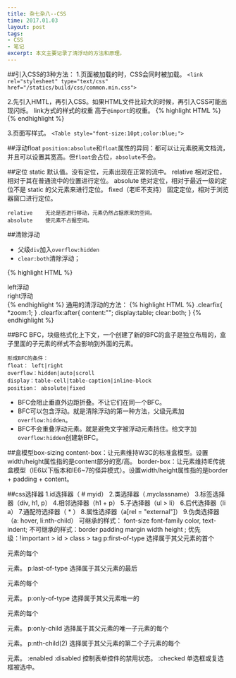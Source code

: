 ```yaml
---
title: 杂七杂八--CSS
time: 2017.01.03 
layout: post
tags:
- CSS
- 笔记
excerpt: 本文主要记录了清浮动的方法和原理。
---
```


##引入CSS的3种方法：
1.页面被加载的时，CSS会同时被加载。
`<link rel="stylesheet" type="text/css" href="/statics/build/css/common.min.css">`

2.先引入HMTL，再引入CSS。如果HTML文件比较大的时候，再引入CSS可能出现闪烁。
link方式的样式的权重 高于`@import`的权重。
{% highlight HTML %}
    <style type="text/css">
        @import url("fineprint.css");
    </style> 
{% endhighlight %}

3.页面写样式。
`<Table style="font-size:10pt;color:blue;">`

##浮动float
`position:absolute`和`float`属性的异同：都可以让元素脱离文档流，并且可以设置其宽高。但`float`会占位，`absolute`不会。

##定位
    static           默认值。没有定位，元素出现在正常的流中。
    relative         相对定位，相对于其在普通流中的位置进行定位。
    absolute         绝对定位，相对于最近一级的定位不是 static 的父元素来进行定位。
    fixed（老IE不支持）    固定定位，相对于浏览器窗口进行定位。 
    
    relative    无论是否进行移动，元素仍然占据原来的空间。 
    absolute    使元素不占据空间。

##清除浮动
* 父级`div`加入`overflow:hidden`
* `clear:both`清除浮动；

{% highlight HTML %}
    <div class="divcss5"> 
        <div class="divcss5-left">left浮动</div> 
        <div class="divcss5-right">right浮动</div> 
        <div class="clear"></div> 
    </div> 
{% endhighlight %}
通用的清浮动的方法：
{% highlight HTML %}
    .clearfix{
       *zoom:1;
    }
    .clearfix:after{
       content:"";
       display:table;
       clear:both;
    }
{% endhighlight %}

##BFC
BFC，块级格式化上下文，一个创建了新的BFC的盒子是独立布局的，盒子里面的子元素的样式不会影响到外面的元素。
    
    形成BFC的条件：
    float： left|right
    overflow：hidden|auto|scroll
    display：table-cell|table-caption|inline-block
    position： absolute|fixed
    
* BFC会阻止垂直外边距折叠。不让它们在同一个BFC。
* BFC可以包含浮动。就是清除浮动的第一种方法，父级元素加`overflow:hidden`。
* BFC不会重叠浮动元素。就是避免文字被浮动元素挡住。给文字加`overflow:hidden`创建新BFC。

##盒模型box-sizing
    content-box：让元素维持W3C的标准盒模型。设置width/height属性指的是content部分的宽/高。
    border-box：让元素维持IE传统盒模型（IE6以下版本和IE6~7的怪异模式）。设置width/height属性指的是border + padding + content。

##css选择器
    1.id选择器（ # myid）
    2.类选择器（.myclassname）
    3.标签选择器（div, h1, p）
    4.相邻选择器（h1 + p）
    5.子选择器（ul > li）
    6.后代选择器（li a）
    7.通配符选择器（ * ）
    8.属性选择器（a[rel = "external"]）
    9.伪类选择器（a: hover, li:nth-child）
    可继承的样式： font-size font-family color, text-indent;
    不可继承的样式：border padding margin width height ;
    优先级：!important > id > class > tag
    p:first-of-type 选择属于其父元素的首个 <p> 元素的每个 <p> 元素。
    p:last-of-type  选择属于其父元素的最后 <p> 元素的每个 <p> 元素。
    p:only-of-type  选择属于其父元素唯一的 <p> 元素的每个 <p> 元素。
    p:only-child    选择属于其父元素的唯一子元素的每个 <p> 元素。
    p:nth-child(2)  选择属于其父元素的第二个子元素的每个 <p> 元素。
    :enabled  :disabled 控制表单控件的禁用状态。
    :checked        单选框或复选框被选中。
